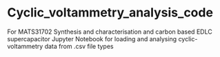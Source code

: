 # Cyclic_voltammetry_analysis_code
For MATS31702 Synthesis and characterisation and carbon based EDLC supercapacitor
Jupyter Notebook for loading and analysing cyclic-voltammetry data from .csv file types
